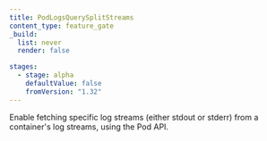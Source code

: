 ```yaml
---
title: PodLogsQuerySplitStreams
content_type: feature_gate
_build:
  list: never
  render: false

stages:
  - stage: alpha
    defaultValue: false
    fromVersion: "1.32"
---
```

Enable fetching specific log streams (either stdout or stderr) from a container's log streams, using the Pod API.
